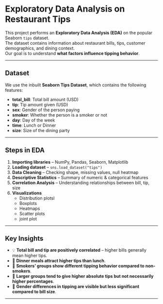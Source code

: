 #  Exploratory Data Analysis on Restaurant Tips

This project performs an **Exploratory Data Analysis (EDA)** on the popular Seaborn `tips` dataset.  
The dataset contains information about restaurant bills, tips, customer demographics, and dining context.  
Our goal is to understand **what factors influence tipping behavior**.

---

##  Dataset
We use the inbuilt **Seaborn Tips Dataset**, which contains the following features:

- **total_bill**: Total bill amount (USD)  
- **tip**: Tip amount given (USD)  
- **sex**: Gender of the person paying  
- **smoker**: Whether the person is a smoker or not  
- **day**: Day of the week  
- **time**: Lunch or Dinner  
- **size**: Size of the dining party  

---

##  Steps in EDA
1. **Importing libraries** – NumPy, Pandas, Seaborn, Matplotlib  
2. **Loading dataset** – `sns.load_dataset("tips")`  
3. **Data Cleaning** – Checking shape, missing values, null heatmap  
4. **Descriptive Statistics** – Summary of numeric & categorical features  
5. **Correlation Analysis** – Understanding relationships between bill, tip, size  
6. **Visualizations**  
   - Distribution plotsl  
   - Boxplots 
   - Heatmaps   
   - Scatter plots
   - joint plot 

---

##  Key Insights
- 💡 **Total bill and tip are positively correlated** – higher bills generally mean higher tips.  
- 🍷 **Dinner meals attract higher tips than lunch**.  
- 🚬 **Smokers’ groups show different tipping behavior compared to non-smokers**.  
- 👥 **Larger groups tend to give higher absolute tips but not necessarily higher percentages**.  
- 👫 **Gender differences in tipping are visible but less significant compared to bill size**.  

---

